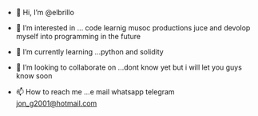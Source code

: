 - 👋 Hi, I’m @elbrillo
- 👀 I’m interested in ... code learnig musoc productions juce and devolop myself into programming in the future

- 🌱 I’m currently learning ...python and solidity
- 💞️ I’m looking to collaborate on ...dont know yet but i will let you guys know soon
- 📫 How to reach me ...e mail whatsapp telegram jon_g2001@hotmail.com

<!---
elbrillo/elbrillo is a ✨ special ✨ repository because its `README.md` (this file) appears on your GitHub profile.
You can click the Preview link to take a look at your changes.
--->
